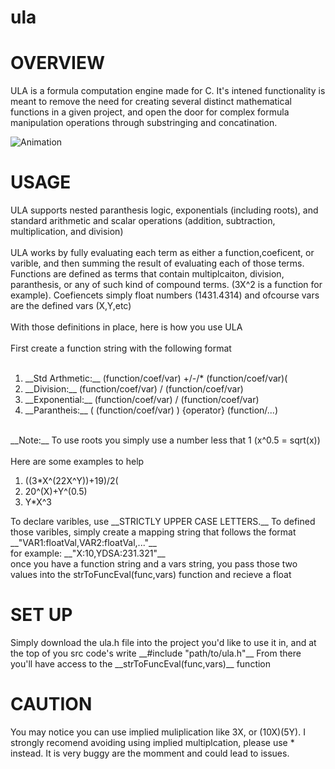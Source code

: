 # ula
 
<h1>OVERVIEW</h1>

<div>ULA is a formula computation engine made for C. It's intened functionality is meant to remove the need for creating several distinct mathematical functions in a given project, and open the door for complex formula manipulation operations through substringing and concatination.</div>

![Animation](https://github.com/user-attachments/assets/96a92e8f-0628-4d8d-aae9-3f57c2852aaf)

<h1>USAGE</h1>
<div>ULA supports nested paranthesis logic, exponentials (including roots), and standard arithmetic and scalar operations (addition, subtraction, multiplication, and division) </div>
<br>
<div>ULA works by fully evaluating each term as either a function,coeficent, or varible, and then summing the result of evaluating each of those terms.  Functions are defined as terms that contain multiplcaiton, division, paranthesis, or any of such kind of compound terms. (3X^2 is a function for example). Coefiencets simply float numbers (1431.4314) and ofcourse vars are the defined vars (X,Y,etc) </div>
<br>
<div>With those definitions in place, here is how you use ULA</div>
<br>
<div>First create a function string with the following format</div>
<br>
<ol>
  <li>__Std Arthmetic:__ (function/coef/var) +/-/* (function/coef/var)(</li>
  <li>__Division:__ (function/coef/var) / (function/coef/var)</li>
  <li>__Exponential:__ (function/coef/var) / (function/coef/var)</li>
  <li>__Parantheis:__ ( (function/coef/var) ) {operator} (function/...)</li>
</ol> 
<br>
<div>__Note:__ To use roots you simply use a number less that 1 (x^0.5 = sqrt(x))</div>
<br>
<div>Here are some examples to help</div>
<ol>
  <li>((3*X^(22X^Y))+19)/2(</li>
  <li>20^(X)+Y^(0.5)</li>
  <li>Y*X^3</li>
</ol> 
<div>To declare varibles, use __STRICTLY UPPER CASE LETTERS.__ To defined those varibles, simply create a mapping string that follows the format __"VAR1:floatVal,VAR2:floatVal,..."__</div>
<div>for example: __"X:10,YDSA:231.321"__</div>

<div>once you have a function string and a vars string, you pass those two values into the strToFuncEval(func,vars) function and recieve a float</div>
<h1>SET UP</h1>

<div>Simply download the ula.h file into the project you'd like to use it in, and at the top of you src code's write __#include "path/to/ula.h"__ From there you'll have access to the __strToFuncEval(func,vars)__ function</div>

<h1>CAUTION</h1>

<div>You may notice you can use implied muliplication like 3X, or (10X)(5Y). I strongly recomend avoiding using implied multiplcation, please use * instead. It is very buggy are the momment and could lead to issues.</div>
